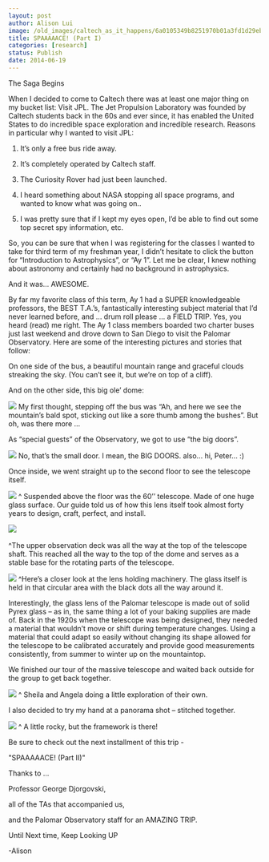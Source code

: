 ```yaml
---
layout: post
author: Alison Lui
image: /old_images/caltech_as_it_happens/6a0105349b8251970b01a3fd1d29eb970b.jpg
title: SPAAAAACE! (Part I)
categories: [research]
status: Publish
date: 2014-06-19
---
```



The Saga Begins

When I decided to come to Caltech there was at least one major thing on my bucket list: Visit JPL. The Jet Propulsion Laboratory was founded by Caltech students back in the 60s and ever since, it has enabled the United States to do incredible space exploration and incredible research. Reasons in particular why I wanted to visit JPL:

1) It’s only a free bus ride away.

2) It’s completely operated by Caltech staff.

3) The Curiosity Rover had just been launched.

4) I heard something about NASA stopping all space programs, and wanted to know what was going on..

5) I was pretty sure that if I kept my eyes open, I’d be able to find out some top secret spy information, etc.

So, you can be sure that when I was registering for the classes I wanted to take for third term of my freshman year, I didn’t hesitate to click the button for “Introduction to Astrophysics”, or “Ay 1”. Let me be clear, I knew nothing about astronomy and certainly had no background in astrophysics.

And it was… AWESOME.

By far my favorite class of this term, Ay 1 had a SUPER knowledgeable professors, the BEST T.A.’s, fantastically interesting subject material that I’d never learned before, and ... drum roll please … a FIELD TRIP. Yes, you heard (read) me right. The Ay 1 class members boarded two charter buses just last weekend and drove down to San Diego to visit the Palomar Observatory. Here are some of the interesting pictures and stories that follow:

On one side of the bus, a beautiful mountain range and graceful clouds streaking the sky. (You can’t see it, but we’re on top of a cliff).

And on the other side, this big ole’ dome:

![](/old_images/caltech_as_it_happens/6a0105349b8251970b01a511ccae73970c.jpg)
My first thought, stepping off the bus was “Ah, and here we see the mountain’s bald spot, sticking out like a sore thumb among the bushes”. But oh, was there more …

As “special guests” of the Observatory, we got to use “the big doors”.


![](/old_images/caltech_as_it_happens/6a0105349b8251970b01a511ccae84970c.jpg)
No, that’s the small door. I mean, the BIG DOORS. also... hi, Peter... :)


Once inside, we went straight up to the second floor to see the telescope itself.


![](/old_images/caltech_as_it_happens/6a0105349b8251970b01a73dd7e66b970d.jpg)
^ Suspended above the floor was the 60’’ telescope. Made of one huge glass surface. Our guide told us of how this lens itself took almost forty years to design, craft, perfect, and install.


![](/old_images/caltech_as_it_happens/6a0105349b8251970b01a73dd7e688970d.jpg)
­­

^­The upper observation deck was all the way at the top of the telescope shaft. This reached all the way to the top of the dome and serves as a stable base for the rotating parts of the telescope.


![](/old_images/caltech_as_it_happens/6a0105349b8251970b01a73dd7e698970d.jpg)
^Here’s a closer look at the lens holding machinery. The glass itself is held in that circular area with the black dots all the way around it.

Interestingly, the glass lens of the Palomar telescope is made out of solid Pyrex glass – as in, the same thing a lot of your baking supplies are made of. Back in the 1920s when the telescope was being designed, they needed a material that wouldn’t move or shift during temperature changes. Using a material that could adapt so easily without changing its shape allowed for the telescope to be calibrated accurately and provide good measurements consistently, from summer to winter up on the mountaintop.

We finished our tour of the massive telescope and waited back outside for the group to get back together.


![](/old_images/caltech_as_it_happens/6a0105349b8251970b01a511ccaef6970c.jpg)
^ Sheila and Angela doing a little exploration of their own.

I also decided to try my hand at a panorama shot – stitched together.


![](/old_images/caltech_as_it_happens/6a0105349b8251970b01a511ccaf04970c.jpg)
^ A little rocky, but the framework is there!

Be sure to check out the next installment of this trip -

"SPAAAAACE! (Part II)"

Thanks to …

Professor George Djorgovski,

all of the TAs that accompanied us,

and the Palomar Observatory staff for an AMAZING TRIP.

Until Next time, Keep Looking UP

-Alison

